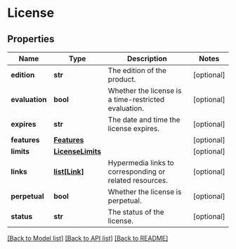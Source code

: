 # License

## Properties
Name | Type | Description | Notes
------------ | ------------- | ------------- | -------------
**edition** | **str** | The edition of the product. | [optional] 
**evaluation** | **bool** | Whether the license is a time-restricted evaluation. | [optional] 
**expires** | **str** | The date and time the license expires. | [optional] 
**features** | [**Features**](Features.md) |  | [optional] 
**limits** | [**LicenseLimits**](LicenseLimits.md) |  | [optional] 
**links** | [**list[Link]**](Link.md) | Hypermedia links to corresponding or related resources. | [optional] 
**perpetual** | **bool** | Whether the license is perpetual. | [optional] 
**status** | **str** | The status of the license. | [optional] 

[[Back to Model list]](../README.md#documentation-for-models) [[Back to API list]](../README.md#documentation-for-api-endpoints) [[Back to README]](../README.md)

